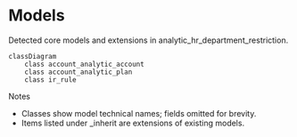 # Models

Detected core models and extensions in analytic_hr_department_restriction.

```mermaid
classDiagram
    class account_analytic_account
    class account_analytic_plan
    class ir_rule
```

Notes
- Classes show model technical names; fields omitted for brevity.
- Items listed under _inherit are extensions of existing models.
